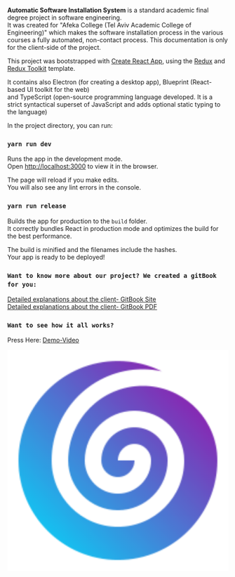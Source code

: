 **Automatic Software Installation System** is a standard academic final degree project in software engineering. <br />
It was created for "Afeka College (Tel Aviv Academic College of Engineering)" which makes the software installation process in the various 
courses a fully automated, non-contact process.
This documentation is only for the client-side of the project. <br />

This project was bootstrapped with [Create React App](https://github.com/facebook/create-react-app), 
using the [Redux](https://redux.js.org/) and [Redux Toolkit](https://redux-toolkit.js.org/) template. <br />

It contains also Electron (for creating a desktop app), 
Blueprint (React-based UI toolkit for the web) <br/> 
and TypeScript (open-source programming language developed. It is a strict syntactical superset of JavaScript and adds optional static typing to the language)

In the project directory, you can run:

### `yarn run dev`

Runs the app in the development mode.<br />
Open [http://localhost:3000](http://localhost:3000) to view it in the browser.

The page will reload if you make edits.<br />
You will also see any lint errors in the console.

### `yarn run release`

Builds the app for production to the `build` folder.<br />
It correctly bundles React in production mode and optimizes the build for the best performance.

The build is minified and the filenames include the hashes.<br />
Your app is ready to be deployed! <br />

### `Want to know more about our project? We created a gitBook for you:` <br /> 
[Detailed explanations about the client- GitBook Site](https://finalprojectafeka2020.gitbook.io/client/) <br />
[Detailed explanations about the client- GitBook PDF](https://drive.google.com/file/d/1Iv_zfnPbDKWY1YWM9I61efJ9wYGn19lO/view?usp=sharing) <br />

### `Want to see how it all works?` <br /> 
Press Here: [Demo-Video](https://drive.google.com/file/d/1XfkoofzGbJ2oG1Il8I-Q5XHSP7zRjxoQ/view?usp=sharing) <br />

![alt text](https://github.com/FDP-ASIS/Client/blob/master/public/logo512.png)
